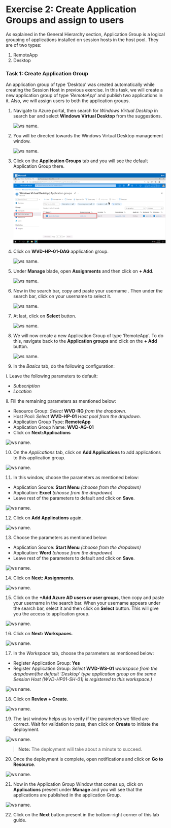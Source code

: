 # **Exercise 2: Create Application Groups and assign to users** 

As explained in the General Hierarchy section, Application Group is a logical grouping of applications installed on session hosts in the host pool. They are of two types: 

1. RemoteApp 
2. Desktop 

### **Task 1: Create Application Group**

An application group of type ‘Desktop’ was created automatically while creating the Session Host in previous exercise. In this task, we will create a new application group of type ‘*RemoteApp*’ and publish two applications in it. Also, we will assign users to both the application groups.

1. Navigate to Azure portal, then search for *Windows Virtual Desktop* in search bar and select **Windows Virtual Desktop** from the suggestions.

   ![ws name.](media/w1.png)


2. You will be directed towards the Windows Virtual Desktop management window.  

   ![ws name.](media/64.png)


3. Click on the **Application Groups** tab and you will see the default Application Group there. 

   ![ws name.](media/wvd.png)
   
4. Click on **WVD-HP-01-DAG** application group.

   ![ws name.](media/91.png)
      
5. Under **Manage** blade, open **Assignments** and then click on **+ Add**. 

   ![ws name.](media/w4.png)   
 
6. Now in the search bar, copy and paste your username **<inject key="AzureAdUserEmail" />**. Then under the search bar, click on your username to select it.

   ![ws name.](media/w7.png)
   
7. At last, click on **Select** button. 
 
   ![ws name.](media/w6.png) 
 
8. We will now create a new Application Group of type ‘RemoteApp’. To do this, navigate back to the **Application groups** and click on the **+ Add** button. 

   ![ws name.](media/a18.png)

9. In the *Basics* tab, do the following configuration: 

  i.  Leave the following parameters to default:
   
   - *Subscription*
   - *Location*
         
  ii.  Fill the remaining parameters as mentioned below:  
   
   - Resource Group: *Select* **WVD-RG** *from the dropdown*.
   - Host Pool: *Select* **WVD-HP-01** *Host pool from the dropdown*.
   - Application Group Type: **RemoteApp** 
   - Application Group Name: **WVD-AG-01**
   - Click on **Next:Applications**

   ![ws name.](media/uiupdate03.png)

10. On the *Applications* tab, click on **Add Applications** to add applications to this application group.

   ![ws name.](media/ag1.png)

11. In this window, choose the parameters as mentioned below: 

   - Application Source: **Start Menu** *(choose from the dropdown)*  
   - Application: **Excel** *(choose from the dropdown)* 
   - Leave rest of the parameters to default and click on **Save**.
   
  ![ws name.](media/a34.png)
 
12. Click on **Add Applications** again. 

   ![ws name.](media/ag2.png)

13. Choose the parameters as mentioned below: 

   - Application Source: **Start Menu** *(choose from the dropdown)*   
   - Application: **Word** *(choose from the dropdown)*    
   - Leave rest of the parameters to default and click on **Save**.  
   
   ![ws name.](media/word.png)

14. Click on **Next: Assignments**.

   ![ws name.](media/ag3.png)

15. Click on the **+Add Azure AD users or user groups**, then copy and paste your username **<inject key="AzureAdUserEmail" />** in the search bar. When your username appears under the search bar, select it and then click on **Select** button. This will give you the access to application group.
 
   ![ws name.](media/ag5.png)

16. Click on **Next: Workspaces**.

   ![ws name.](media/ag6.png)

17. In the *Workspace* tab, choose the parameters as mentioned below:  

   - Register Application Group: **Yes**
   - Register Application Group: _Select_ **WVD-WS-01** _workspace from the dropdown(the default ‘Desktop’ type application group on the same Session Host *(WVD-HP01-SH-01)* is registered to this workspace.)_

   ![ws name.](media/ag7.png)

18. Click on **Review + Create**.

   ![ws name.](media/review.png)

19. The last window helps us to verify if the parameters we filled are correct. Wait for validation to pass, then click on **Create** to initiate the deployment. 

   ![ws name.](media/80.png)

> **Note:** The deployment will take about a minute to succeed.

20. Once the deployment is complete, open notifications and click on **Go to Resource**. 

   ![ws name.](media/81.png)

21. Now in the Application Group Window that comes up, click on **Applications** present under **Manage** and you will see that the applications are published in the application Group. 

   ![ws name.](media/uiupdate04.png)

22. Click on the **Next** button present in the bottom-right corner of this lab guide. 
